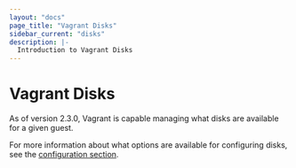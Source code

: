 ```yaml
---
layout: "docs"
page_title: "Vagrant Disks"
sidebar_current: "disks"
description: |-
  Introduction to Vagrant Disks
---
```


# Vagrant Disks

As of version 2.3.0, Vagrant is capable managing what disks are available for a given guest.

For more information about what options are available for configuring disks, see the
[configuration section](/docs/disks/configuration.html).
